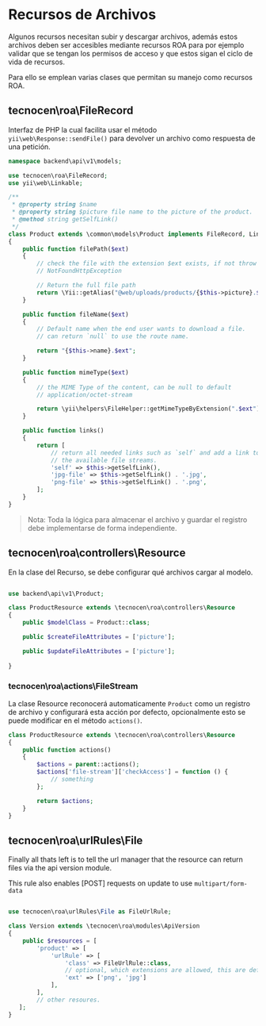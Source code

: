 Recursos de Archivos
====================

Algunos recursos necesitan subir y descargar archivos, además estos archivos
deben ser accesibles mediante recursos ROA para por ejemplo validar que se
tengan los permisos de acceso y que estos sigan el ciclo de vida de recursos.

Para ello se emplean varias clases que permitan su manejo como recursos ROA.

tecnocen\roa\FileRecord
-----------------------

Interfaz de PHP la cual facilita usar el método `yii\web\Response::sendFile()`
para devolver un archivo como respuesta de una petición.

```php
namespace backend\api\v1\models;

use tecnocen\roa\FileRecord;
use yii\web\Linkable;

/**
 * @property string $name
 * @property string $picture file name to the picture of the product.
 * @method string getSelfLink()
 */
class Product extends \common\models\Product implements FileRecord, Linkable
{
    public function filePath($ext)
    {
        // check the file with the extension $ext exists, if not throw
        // NotFoundHttpException

        // Return the full file path
        return \Yii::getAlias("@web/uploads/products/{$this->picture}.$ext");
    }

    public function fileName($ext)
    {
        // Default name when the end user wants to download a file.
        // can return `null` to use the route name.

        return "{$this->name}.$ext";
    }

    public function mimeType($ext)
    {
        // the MIME Type of the content, can be null to default
        // application/octet-stream

        return \yii\helpers\FileHelper::getMimeTypeByExtension(".$ext");
    }

    public function links()
    {
        return [
            // return all needed links such as `self` and add a link to download
            // the available file streams.
            'self' => $this->getSelfLink(),
            'jpg-file' => $this->getSelfLink() . '.jpg',
            'png-file' => $this->getSelfLink() . '.png',
        ];
    }
}
```

> Nota: Toda la lógica para almacenar el archivo y guardar el registro
  debe implementarse de forma independiente.

tecnocen\roa\controllers\Resource
---------------------------------

En la clase del Recurso, se debe configurar qué archivos cargar al modelo.


```php

use backend\api\v1\Product;

class ProductResource extends \tecnocen\roa\controllers\Resource
{
    public $modelClass = Product::class;

    public $createFileAttributes = ['picture'];

    public $updateFileAttributes = ['picture'];
     
}
```

### tecnocen\roa\actions\FileStream

La clase Resource reconocerá automaticamente `Product` como un registro de
archivo y configurará esta acción por defecto, opcionalmente esto se puede
modificar en el método `actions()`.

```php
class ProductResource extends \tecnocen\roa\controllers\Resource
{
    public function actions()
    {
        $actions = parent::actions();
        $actions['file-stream']['checkAccess'] = function () {
            // something
        };

        return $actions;
    }
}
```

tecnocen\roa\urlRules\File
--------------------------

Finally all thats left is to tell the url manager that the resource can return
files via the api version module.

This rule also enables [POST] requests on update to use `multipart/form-data`

```php

use tecnocen\roa\urlRules\File as FileUrlRule;

class Version extends \tecnocen\roa\modules\ApiVersion
{
    public $resources = [
        'product' => [
            'urlRule' => [
                'class' => FileUrlRule::class,
                // optional, which extensions are allowed, this are default
                'ext' => ['png', 'jpg']
            ],
        ],
        // other resoures.
   ];
}
```
